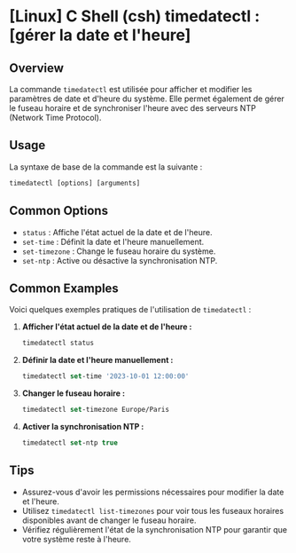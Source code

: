 # [Linux] C Shell (csh) timedatectl : [gérer la date et l'heure]

## Overview
La commande `timedatectl` est utilisée pour afficher et modifier les paramètres de date et d'heure du système. Elle permet également de gérer le fuseau horaire et de synchroniser l'heure avec des serveurs NTP (Network Time Protocol).

## Usage
La syntaxe de base de la commande est la suivante :
```csh
timedatectl [options] [arguments]
```

## Common Options
- `status` : Affiche l'état actuel de la date et de l'heure.
- `set-time` : Définit la date et l'heure manuellement.
- `set-timezone` : Change le fuseau horaire du système.
- `set-ntp` : Active ou désactive la synchronisation NTP.

## Common Examples
Voici quelques exemples pratiques de l'utilisation de `timedatectl` :

1. **Afficher l'état actuel de la date et de l'heure :**
   ```csh
   timedatectl status
   ```

2. **Définir la date et l'heure manuellement :**
   ```csh
   timedatectl set-time '2023-10-01 12:00:00'
   ```

3. **Changer le fuseau horaire :**
   ```csh
   timedatectl set-timezone Europe/Paris
   ```

4. **Activer la synchronisation NTP :**
   ```csh
   timedatectl set-ntp true
   ```

## Tips
- Assurez-vous d'avoir les permissions nécessaires pour modifier la date et l'heure.
- Utilisez `timedatectl list-timezones` pour voir tous les fuseaux horaires disponibles avant de changer le fuseau horaire.
- Vérifiez régulièrement l'état de la synchronisation NTP pour garantir que votre système reste à l'heure.
